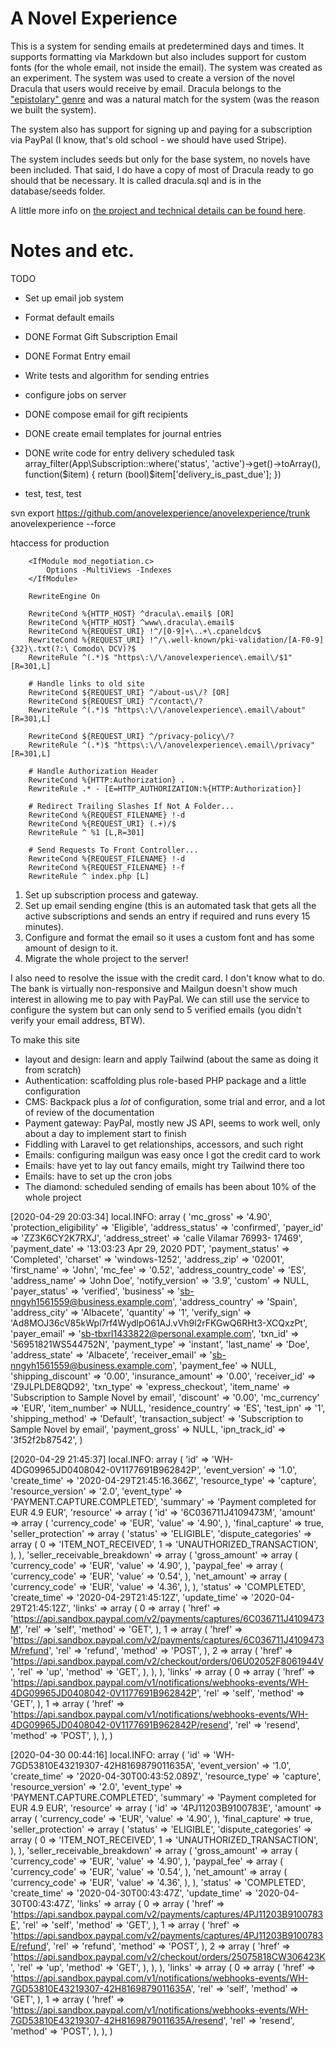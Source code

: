 # A Novel Experience

This is a system for sending emails at predetermined days and times. It supports formatting via Markdown but also includes support for custom fonts (for the whole email, not inside the email). The system was created as an experiment. The system was used to create a version of the novel Dracula that users would receive by email. Dracula belongs to the ["epistolary" genre](https://en.wikipedia.org/wiki/Epistolary_novel) and was a natural match for the system (was the reason we built the system).

The system also has support for signing up and paying for a subscription via PayPal (I know, that's old school - we should have used Stripe).

The system includes seeds but only for the base system, no novels have been included. That said, I do have a copy of most of Dracula ready to go should that be necessary. It is called dracula.sql and is in the database/seeds folder.

A little more info on [the project and technical details can be found here](https://docs.google.com/document/d/1GVs7LyCUe0MQQ18LhL83CRnebK_VQsD59paySXCjT88/edit?usp=sharing).

# Notes and etc.

TODO
- Set up email job system
- Format default emails
- DONE Format Gift Subscription Email
- DONE Format Entry email
- Write tests and algorithm for sending entries
- configure jobs on server


- DONE compose email for gift recipients
- DONE create email templates for journal entries
- DONE write code for entry delivery scheduled task
array_filter(App\Subscription::where('status', 'active')->get()->toArray(), function($item) { return (bool)$item['delivery_is_past_due']; })
- test, test, test

svn export https://github.com/anovelexperience/anovelexperience/trunk anovelexperience --force

htaccess for production
```
    <IfModule mod_negotiation.c>
        Options -MultiViews -Indexes
    </IfModule>

    RewriteEngine On

    RewriteCond %{HTTP_HOST} ^dracula\.email$ [OR]
    RewriteCond %{HTTP_HOST} ^www\.dracula\.email$
    RewriteCond %{REQUEST_URI} !^/[0-9]+\..+\.cpaneldcv$
    RewriteCond %{REQUEST_URI} !^/\.well-known/pki-validation/[A-F0-9]{32}\.txt(?:\ Comodo\ DCV)?$
    RewriteRule ^(.*)$ "https\:\/\/anovelexperience\.email\/$1" [R=301,L]

    # Handle links to old site
    RewriteCond ${REQUEST_URI} ^/about-us\/? [OR]
    RewriteCond ${REQUEST_URI} ^/contact\/?
    RewriteRule ^(.*)$ "https\:\/\/anovelexperience\.email\/about" [R=301,L]
    
    RewriteCond ${REQUEST_URI} ^/privacy-policy\/?
    RewriteRule ^(.*)$ "https\:\/\/anovelexperience\.email\/privacy" [R=301,L]

    # Handle Authorization Header
    RewriteCond %{HTTP:Authorization} .
    RewriteRule .* - [E=HTTP_AUTHORIZATION:%{HTTP:Authorization}]

    # Redirect Trailing Slashes If Not A Folder...
    RewriteCond %{REQUEST_FILENAME} !-d
    RewriteCond %{REQUEST_URI} (.+)/$
    RewriteRule ^ %1 [L,R=301]

    # Send Requests To Front Controller...
    RewriteCond %{REQUEST_FILENAME} !-d
    RewriteCond %{REQUEST_FILENAME} !-f
    RewriteRule ^ index.php [L]
```

1) Set up subscription process and gateway. 
2) Set up email sending engine (this is an automated task that gets all the active subscriptions and sends an entry if required and runs every 15 minutes). 
3) Configure and format the email so it uses a custom font and has some amount of design to it.
4) Migrate the whole project to the server!

I also need to resolve the issue with the credit card. I don't know what to do. The bank is virtually non-responsive and Mailgun doesn't show much interest in allowing me to pay with PayPal. We can still use the service to configure the system but can only send to 5 verified emails (you didn't verify your email address, BTW).

To make this site
- layout and design: learn and apply Tailwind (about the same as doing it from scratch)
- Authentication: scaffolding plus role-based PHP package and a little configuration
- CMS: Backpack plus a _lot_ of configuration, some trial and error, and a lot of review of the documentation
- Payment gateway: PayPal, mostly new JS API, seems to work well, only about a day to implement start to finish
- Fiddling with Laravel to get relationships, accessors, and such right
- Emails: configuring mailgun was easy once I got the credit card to work
- Emails: have yet to lay out fancy emails, might try Tailwind there too
- Emails: have to set up the cron jobs
- The diamond: scheduled sending of emails has been about 10% of the whole project

[2020-04-29 20:03:34] local.INFO: array (
  'mc_gross' => '4.90',
  'protection_eligibility' => 'Eligible',
  'address_status' => 'confirmed',
  'payer_id' => 'ZZ3K6CY2K7RXJ',
  'address_street' => 'calle Vilamar 76993- 17469',
  'payment_date' => '13:03:23 Apr 29, 2020 PDT',
  'payment_status' => 'Completed',
  'charset' => 'windows-1252',
  'address_zip' => '02001',
  'first_name' => 'John',
  'mc_fee' => '0.52',
  'address_country_code' => 'ES',
  'address_name' => 'John Doe',
  'notify_version' => '3.9',
  'custom' => NULL,
  'payer_status' => 'verified',
  'business' => 'sb-nngyh1561559@business.example.com',
  'address_country' => 'Spain',
  'address_city' => 'Albacete',
  'quantity' => '1',
  'verify_sign' => 'Ad8MOJ36cV85kWpl7rf4WydlpO61AJ.vVh9l2rFKGwQ6RHt3-XCQxzPt',
  'payer_email' => 'sb-tbxrl1433822@personal.example.com',
  'txn_id' => '56951821WS544752N',
  'payment_type' => 'instant',
  'last_name' => 'Doe',
  'address_state' => 'Albacete',
  'receiver_email' => 'sb-nngyh1561559@business.example.com',
  'payment_fee' => NULL,
  'shipping_discount' => '0.00',
  'insurance_amount' => '0.00',
  'receiver_id' => 'Z9JLPLDE8QD92',
  'txn_type' => 'express_checkout',
  'item_name' => 'Subscription to Sample Novel by email',
  'discount' => '0.00',
  'mc_currency' => 'EUR',
  'item_number' => NULL,
  'residence_country' => 'ES',
  'test_ipn' => '1',
  'shipping_method' => 'Default',
  'transaction_subject' => 'Subscription to Sample Novel by email',
  'payment_gross' => NULL,
  'ipn_track_id' => '3f52f2b87542',
) 

[2020-04-29 21:45:37] local.INFO: array (
  'id' => 'WH-4DG09965JD0408042-0V1177691B962842P',
  'event_version' => '1.0',
  'create_time' => '2020-04-29T21:45:16.366Z',
  'resource_type' => 'capture',
  'resource_version' => '2.0',
  'event_type' => 'PAYMENT.CAPTURE.COMPLETED',
  'summary' => 'Payment completed for EUR 4.9 EUR',
  'resource' => 
  array (
    'id' => '6C036711J4109473M',
    'amount' => 
    array (
      'currency_code' => 'EUR',
      'value' => '4.90',
    ),
    'final_capture' => true,
    'seller_protection' => 
    array (
      'status' => 'ELIGIBLE',
      'dispute_categories' => 
      array (
        0 => 'ITEM_NOT_RECEIVED',
        1 => 'UNAUTHORIZED_TRANSACTION',
      ),
    ),
    'seller_receivable_breakdown' => 
    array (
      'gross_amount' => 
      array (
        'currency_code' => 'EUR',
        'value' => '4.90',
      ),
      'paypal_fee' => 
      array (
        'currency_code' => 'EUR',
        'value' => '0.54',
      ),
      'net_amount' => 
      array (
        'currency_code' => 'EUR',
        'value' => '4.36',
      ),
    ),
    'status' => 'COMPLETED',
    'create_time' => '2020-04-29T21:45:12Z',
    'update_time' => '2020-04-29T21:45:12Z',
    'links' => 
    array (
      0 => 
      array (
        'href' => 'https://api.sandbox.paypal.com/v2/payments/captures/6C036711J4109473M',
        'rel' => 'self',
        'method' => 'GET',
      ),
      1 => 
      array (
        'href' => 'https://api.sandbox.paypal.com/v2/payments/captures/6C036711J4109473M/refund',
        'rel' => 'refund',
        'method' => 'POST',
      ),
      2 => 
      array (
        'href' => 'https://api.sandbox.paypal.com/v2/checkout/orders/06U02052F8061944V',
        'rel' => 'up',
        'method' => 'GET',
      ),
    ),
  ),
  'links' => 
  array (
    0 => 
    array (
      'href' => 'https://api.sandbox.paypal.com/v1/notifications/webhooks-events/WH-4DG09965JD0408042-0V1177691B962842P',
      'rel' => 'self',
      'method' => 'GET',
    ),
    1 => 
    array (
      'href' => 'https://api.sandbox.paypal.com/v1/notifications/webhooks-events/WH-4DG09965JD0408042-0V1177691B962842P/resend',
      'rel' => 'resend',
      'method' => 'POST',
    ),
  ),
)  


[2020-04-30 00:44:16] local.INFO: array (
  'id' => 'WH-7GD53810E43219307-42H8169879011635A',
  'event_version' => '1.0',
  'create_time' => '2020-04-30T00:43:52.089Z',
  'resource_type' => 'capture',
  'resource_version' => '2.0',
  'event_type' => 'PAYMENT.CAPTURE.COMPLETED',
  'summary' => 'Payment completed for EUR 4.9 EUR',
  'resource' => 
  array (
    'id' => '4PJ11203B9100783E',
    'amount' => 
    array (
      'currency_code' => 'EUR',
      'value' => '4.90',
    ),
    'final_capture' => true,
    'seller_protection' => 
    array (
      'status' => 'ELIGIBLE',
      'dispute_categories' => 
      array (
        0 => 'ITEM_NOT_RECEIVED',
        1 => 'UNAUTHORIZED_TRANSACTION',
      ),
    ),
    'seller_receivable_breakdown' => 
    array (
      'gross_amount' => 
      array (
        'currency_code' => 'EUR',
        'value' => '4.90',
      ),
      'paypal_fee' => 
      array (
        'currency_code' => 'EUR',
        'value' => '0.54',
      ),
      'net_amount' => 
      array (
        'currency_code' => 'EUR',
        'value' => '4.36',
      ),
    ),
    'status' => 'COMPLETED',
    'create_time' => '2020-04-30T00:43:47Z',
    'update_time' => '2020-04-30T00:43:47Z',
    'links' => 
    array (
      0 => 
      array (
        'href' => 'https://api.sandbox.paypal.com/v2/payments/captures/4PJ11203B9100783E',
        'rel' => 'self',
        'method' => 'GET',
      ),
      1 => 
      array (
        'href' => 'https://api.sandbox.paypal.com/v2/payments/captures/4PJ11203B9100783E/refund',
        'rel' => 'refund',
        'method' => 'POST',
      ),
      2 => 
      array (
        'href' => 'https://api.sandbox.paypal.com/v2/checkout/orders/25075818CW306423K',
        'rel' => 'up',
        'method' => 'GET',
      ),
    ),
  ),
  'links' => 
  array (
    0 => 
    array (
      'href' => 'https://api.sandbox.paypal.com/v1/notifications/webhooks-events/WH-7GD53810E43219307-42H8169879011635A',
      'rel' => 'self',
      'method' => 'GET',
    ),
    1 => 
    array (
      'href' => 'https://api.sandbox.paypal.com/v1/notifications/webhooks-events/WH-7GD53810E43219307-42H8169879011635A/resend',
      'rel' => 'resend',
      'method' => 'POST',
    ),
  ),
)  
